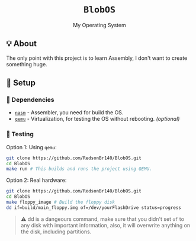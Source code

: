 <h1 align=center><code>BlobOS</code></h1>
<p align=center>My Operating System</p>

## 💡 About
The only point with this project is to learn Assembly, I don't want to create something huge.

## 🚀 Setup
### 🧾 Dependencies
 - [`nasm`](https://nasm.us/) - Assembler, you need for build the OS.
 - [`qemu`](https://www.qemu.org/) - Virtualization, for testing the OS without rebooting. _(optional)_

### 🔧 Testing

Option 1: Using `qemu`:
```sh
git clone https://github.com/RedsonBr140/BlobOS.git
cd BlobOS
make run # This builds and runs the project using QEMU.
```
Option 2: Real hardware:
```sh
git clone https://github.com/RedsonBr140/BlobOS.git
cd BlobOS
make floppy_image # Build the floppy disk
dd if=build/main_floppy.img of=/dev/yourFlashDrive status=progress
```
> ⚠️ dd is a dangeours command, make sure that you didn't set `of` to any disk with important information, also, it will overwrite anything on the disk, including partitions.
